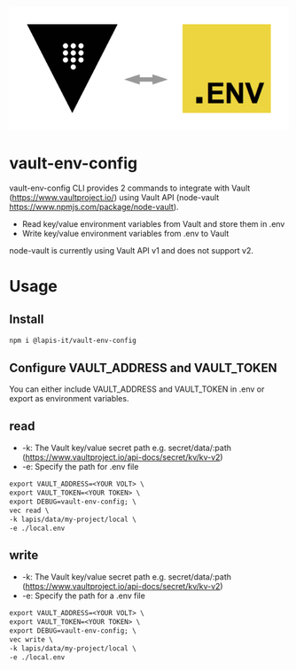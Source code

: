 ![Vault-Env-Config logo](https://github.com/LapisIT/lapisian/raw/master/packages/vault-env-config/src/images/vault-env-config.png "Vault logo")

# vault-env-config
vault-env-config CLI provides 2 commands to integrate with Vault (https://www.vaultproject.io/) 
using Vault API (node-vault https://www.npmjs.com/package/node-vault).

* Read key/value environment variables from Vault and store them in .env
* Write key/value environment variables from .env to Vault

node-vault is currently using Vault API v1 and does not support v2.

# Usage
## Install
```
npm i @lapis-it/vault-env-config
```
## Configure VAULT_ADDRESS and VAULT_TOKEN
You can either include VAULT_ADDRESS and VAULT_TOKEN in .env or export as environment variables.

## read
* -k: The Vault key/value secret path e.g. secret/data/:path (https://www.vaultproject.io/api-docs/secret/kv/kv-v2)
* -e: Specify the path for .env file   
```
export VAULT_ADDRESS=<YOUR VOLT> \
export VAULT_TOKEN=<YOUR TOKEN> \
export DEBUG=vault-env-config; \
vec read \
-k lapis/data/my-project/local \
-e ./local.env
```

## write
* -k: The Vault key/value secret path e.g. secret/data/:path (https://www.vaultproject.io/api-docs/secret/kv/kv-v2)
* -e: Specify the path for a .env file   
```
export VAULT_ADDRESS=<YOUR VOLT> \
export VAULT_TOKEN=<YOUR TOKEN> \
export DEBUG=vault-env-config; \
vec write \
-k lapis/data/my-project/local \
-e ./local.env
```


